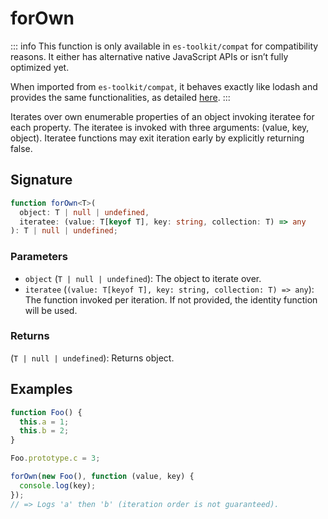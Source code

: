 # forOwn

::: info
This function is only available in `es-toolkit/compat` for compatibility reasons. It either has alternative native JavaScript APIs or isn’t fully optimized yet.

When imported from `es-toolkit/compat`, it behaves exactly like lodash and provides the same functionalities, as detailed [here](../../../compatibility.md).
:::

Iterates over own enumerable properties of an object invoking iteratee for each property. The iteratee is
invoked with three arguments: (value, key, object). Iteratee functions may exit
iteration early by explicitly returning false.

## Signature

```typescript
function forOwn<T>(
  object: T | null | undefined,
  iteratee: (value: T[keyof T], key: string, collection: T) => any
): T | null | undefined;
```

### Parameters

- `object` (`T | null | undefined`): The object to iterate over.
- `iteratee` (`(value: T[keyof T], key: string, collection: T) => any`): The function invoked per iteration. If not provided, the identity function will be used.

### Returns

(`T | null | undefined`): Returns object.

## Examples

```typescript
function Foo() {
  this.a = 1;
  this.b = 2;
}

Foo.prototype.c = 3;

forOwn(new Foo(), function (value, key) {
  console.log(key);
});
// => Logs 'a' then 'b' (iteration order is not guaranteed).
```
